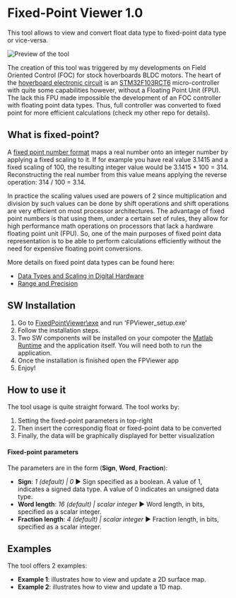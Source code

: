 # Fixed-Point Viewer 1.0

This tool allows to view and convert float data type to fixed-point data type or vice-versa.

![Preview of the tool](https://raw.githubusercontent.com/EmanuelFeru/FixedPointViewer/master/figures/example1.png)
 
The creation of this tool was triggered by my developments on Field Oriented Control (FOC) for stock hoverboards BLDC motors. The heart of the [hoverboard electronic circuit](https://raw.githubusercontent.com/EmanuelFeru/hoverboard-firmware-hack/master/pinout.png) is an [STM32F103RCT6](https://www.st.com/resource/en/datasheet/stm32f103vc.pdf) micro-controller with quite some capabilities however, without a Floating Point Unit (FPU). The lack this FPU made impossible the development of an FOC controller with floating point data types. Thus, full controller was converted to fixed point for more efficient calculations (check my other repo for details).

## What is fixed-point?

A [fixed point number format](https://en.wikipedia.org/wiki/Fixed-point_arithmetic) maps a real number onto an integer number by applying a fixed scaling to it. If for example you have real value 3.1415 and a fixed scaling of 100, the resulting integer value would be 3.1415 * 100 = 314. Reconstructing the real number from this value means applying the reverse operation: 314 / 100 = 3.14.

In practice the scaling values used are powers of 2 since multiplication and division by such values can be done by shift operations and shift operations are very efficient on most processor architectures. The advantage of fixed point numbers is that using them, under a certain set of rules, they allow for high performance math operations on processors that lack a hardware floating point unit (FPU). So, one of the main purposes of fixed point data representation is to be able to perform calculations efficiently without the need for expensive floating point conversions.

More details on fixed point data types can be found here:
- [Data Types and Scaling in Digital Hardware](https://nl.mathworks.com/help/fixedpoint/ug/data-types-and-scaling-in-digital-hardware.html)
- [Range and Precision](https://nl.mathworks.com/help/fixedpoint/ug/range-and-precision.html)


## SW Installation

1. Go to [FixedPointViewer\exe](https://github.com/EmanuelFeru/FixedPointViewer/tree/master/exe) and run 'FPViewer_setup.exe'
2. Follow the installation steps. 
3. Two SW components will be installed on your compoter the [Matlab Runtime](https://nl.mathworks.com/products/compiler/matlab-runtime.html) and the application itself. You will need both to run the application.
4. Once the installation is finished open the FPViewer app
5. Enjoy!


## How to use it

The tool usage is quite straight forward.  The tool works by:
1. Setting the fixed-point parameters in top-right
2. Then insert the correspondig float or fixed-point data to be converted
3. Finally, the data will be graphically displayed for better visualization

#### Fixed-point parameters
The parameters are in the form (**Sign**, **Word**, **Fraction**):

 - **Sign**: *1 (default) | 0* ► Sign specified as a boolean. A value of 1, indicates a signed data type. A value of 0 indicates an unsigned data type.
 - **Word length**: *16 (default) | scalar integer* ► Word length, in bits, specified as a scalar integer.
 - **Fraction length**: *4 (default) | scalar integer* ► Fraction length, in bits, specified as a scalar integer.

## Examples

The tool offers 2 examples:
  - **Example 1**: illustrates how to view and update a 2D surface map.
  - **Example 2**: illustrates how to view and update a 1D map.
